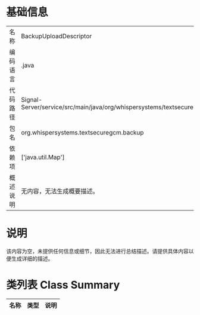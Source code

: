# 基础信息

|      |      |
|------|------|
| 名称 | BackupUploadDescriptor |
| 编码语言 | .java |
| 代码路径 | Signal-Server/service/src/main/java/org/whispersystems/textsecuregcm/backup/BackupUploadDescriptor.java |
| 包名 | org.whispersystems.textsecuregcm.backup |
| 依赖项 | ['java.util.Map'] |
| 概述说明 | 无内容，无法生成概要描述。 |

# 说明

该内容为空，未提供任何信息或细节，因此无法进行总结描述。请提供具体内容以便生成详细的描述。

# 类列表 Class Summary

| 名称   | 类型  | 说明 |
|-------|------|-------------|




